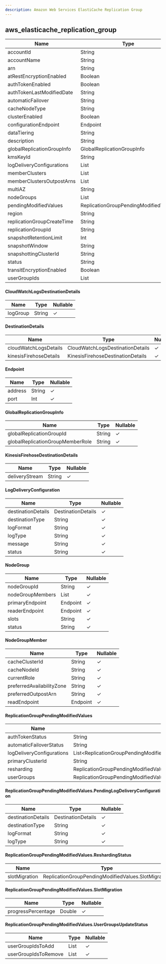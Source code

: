 ```yaml
---
description: Amazon Web Services ElastiCache Replication Group
---
```

aws_elasticache_replication_group
---------------------------------

| **Name**                   | **Type**                              | **Nullable** |
| -------------------------- | ------------------------------------- | ------------ |
| accountId                  | String                                | &cross;      |
| accountName                | String                                | &check;      |
| arn                        | String                                | &check;      |
| atRestEncryptionEnabled    | Boolean                               | &check;      |
| authTokenEnabled           | Boolean                               | &check;      |
| authTokenLastModifiedDate  | String                                | &check;      |
| automaticFailover          | String                                | &check;      |
| cacheNodeType              | String                                | &check;      |
| clusterEnabled             | Boolean                               | &check;      |
| configurationEndpoint      | Endpoint                              | &check;      |
| dataTiering                | String                                | &check;      |
| description                | String                                | &check;      |
| globalReplicationGroupInfo | GlobalReplicationGroupInfo            | &check;      |
| kmsKeyId                   | String                                | &check;      |
| logDeliveryConfigurations  | List<LogDeliveryConfiguration>        | &check;      |
| memberClusters             | List<String>                          | &check;      |
| memberClustersOutpostArns  | List<String>                          | &check;      |
| multiAZ                    | String                                | &check;      |
| nodeGroups                 | List<NodeGroup>                       | &check;      |
| pendingModifiedValues      | ReplicationGroupPendingModifiedValues | &check;      |
| region                     | String                                | &cross;      |
| replicationGroupCreateTime | String                                | &check;      |
| replicationGroupId         | String                                | &cross;      |
| snapshotRetentionLimit     | Int                                   | &check;      |
| snapshotWindow             | String                                | &check;      |
| snapshottingClusterId      | String                                | &check;      |
| status                     | String                                | &check;      |
| transitEncryptionEnabled   | Boolean                               | &check;      |
| userGroupIds               | List<String>                          | &check;      |

#### CloudWatchLogsDestinationDetails
| **Name** | **Type** | **Nullable** |
| -------- | -------- | ------------ |
| logGroup | String   | &check;      |

#### DestinationDetails
| **Name**               | **Type**                          | **Nullable** |
| ---------------------- | --------------------------------- | ------------ |
| cloudWatchLogsDetails  | CloudWatchLogsDestinationDetails  | &check;      |
| kinesisFirehoseDetails | KinesisFirehoseDestinationDetails | &check;      |

#### Endpoint
| **Name** | **Type** | **Nullable** |
| -------- | -------- | ------------ |
| address  | String   | &check;      |
| port     | Int      | &check;      |

#### GlobalReplicationGroupInfo
| **Name**                         | **Type** | **Nullable** |
| -------------------------------- | -------- | ------------ |
| globalReplicationGroupId         | String   | &check;      |
| globalReplicationGroupMemberRole | String   | &check;      |

#### KinesisFirehoseDestinationDetails
| **Name**       | **Type** | **Nullable** |
| -------------- | -------- | ------------ |
| deliveryStream | String   | &check;      |

#### LogDeliveryConfiguration
| **Name**           | **Type**           | **Nullable** |
| ------------------ | ------------------ | ------------ |
| destinationDetails | DestinationDetails | &check;      |
| destinationType    | String             | &check;      |
| logFormat          | String             | &check;      |
| logType            | String             | &check;      |
| message            | String             | &check;      |
| status             | String             | &check;      |

#### NodeGroup
| **Name**         | **Type**              | **Nullable** |
| ---------------- | --------------------- | ------------ |
| nodeGroupId      | String                | &check;      |
| nodeGroupMembers | List<NodeGroupMember> | &check;      |
| primaryEndpoint  | Endpoint              | &check;      |
| readerEndpoint   | Endpoint              | &check;      |
| slots            | String                | &check;      |
| status           | String                | &check;      |

#### NodeGroupMember
| **Name**                  | **Type** | **Nullable** |
| ------------------------- | -------- | ------------ |
| cacheClusterId            | String   | &check;      |
| cacheNodeId               | String   | &check;      |
| currentRole               | String   | &check;      |
| preferredAvailabilityZone | String   | &check;      |
| preferredOutpostArn       | String   | &check;      |
| readEndpoint              | Endpoint | &check;      |

#### ReplicationGroupPendingModifiedValues
| **Name**                  | **Type**                                                                    | **Nullable** |
| ------------------------- | --------------------------------------------------------------------------- | ------------ |
| authTokenStatus           | String                                                                      | &check;      |
| automaticFailoverStatus   | String                                                                      | &check;      |
| logDeliveryConfigurations | List<ReplicationGroupPendingModifiedValues.PendingLogDeliveryConfiguration> | &check;      |
| primaryClusterId          | String                                                                      | &check;      |
| resharding                | ReplicationGroupPendingModifiedValues.ReshardingStatus                      | &check;      |
| userGroups                | ReplicationGroupPendingModifiedValues.UserGroupsUpdateStatus                | &check;      |

#### ReplicationGroupPendingModifiedValues.PendingLogDeliveryConfiguration
| **Name**           | **Type**           | **Nullable** |
| ------------------ | ------------------ | ------------ |
| destinationDetails | DestinationDetails | &check;      |
| destinationType    | String             | &check;      |
| logFormat          | String             | &check;      |
| logType            | String             | &check;      |

#### ReplicationGroupPendingModifiedValues.ReshardingStatus
| **Name**      | **Type**                                            | **Nullable** |
| ------------- | --------------------------------------------------- | ------------ |
| slotMigration | ReplicationGroupPendingModifiedValues.SlotMigration | &check;      |

#### ReplicationGroupPendingModifiedValues.SlotMigration
| **Name**           | **Type** | **Nullable** |
| ------------------ | -------- | ------------ |
| progressPercentage | Double   | &check;      |

#### ReplicationGroupPendingModifiedValues.UserGroupsUpdateStatus
| **Name**             | **Type**     | **Nullable** |
| -------------------- | ------------ | ------------ |
| userGroupIdsToAdd    | List<String> | &check;      |
| userGroupIdsToRemove | List<String> | &check;      |
